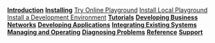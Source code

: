 **[Introduction](../introduction/introduction.html)**
**[Installing](../installing/installing-index.html)**
[Try Online Playground](../installing/getting-started-with-playground.html)
[Install Local Playground](../installing/using-playground-locally.html)
[Install a Development Environment](../installing/development-tools.html)
**[Tutorials](../tutorials/tutorials.html)**
**[Developing Business Networks](../business-network/business-network-index.html)**
**[Developing Applications](../applications/applications-index.html)**
**[Integrating Existing Systems](../integrating/integrating-index.html)**
**[Managing and Operating](../managing/managingindex.html)**
**[Diagnosing Problems](../problems/diagnostics.html)**
**[Reference](../reference/reference-index.html)**
**[Support](../support/index.html)**
